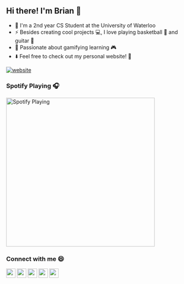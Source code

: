 ## Hi there! I'm Brian 👋 
- 🏫 I'm a 2nd year CS Student at the University of Waterloo
- ⚡ Besides creating cool projects 💻, I love playing basketball 🏀 and guitar 🎸
- 🌱 Passionate about gamifying learning 🎮
- ⬇️ Feel free to check out my personal website! 🧍

[![website](https://img.shields.io/website?down_color=lightgrey&down_message=down&label=briantu.tech&style=for-the-badge&up_color=brightgreen&up_message=up&url=https%3A%2F%2Fbriantu.tech)](https://briantu.tech)

### Spotify Playing 🎧
[<img src="https://github-readme-spotify.vercel.app/api/spotify" alt="Spotify Playing" width="400" />](https://open.spotify.com/user/283bb069d90440dfbe71e70b4ef1d6f7)

### Connect with me 😄
[<img src="https://img.shields.io/badge/LinkedIn-2867B2?style=flat-square&logo=linkedin&labelColor=2867B2" height="25" />](https://www.linkedin.com/in/brianptu/) [<img src="https://img.shields.io/badge/Email-BB001B?style=flat-square&logo=gmail&labelColor=BB001B&logoColor=white" height="25" />](mailto:brianptu2@gmail.com) [<img src="https://img.shields.io/badge/Instagram-dd2a7b?style=flat-square&logo=instagram&labelColor=dd2a7b&logoColor=white" height="25" />](https://www.instagram.com/bptu_/) [<img src="https://img.shields.io/badge/Facebook-4267B2?style=flat-square&logo=facebook&labelColor=4267B2&logoColor=white" height="25" />](https://www.facebook.com/brian.tu.9081) [<img src="https://img.shields.io/badge/Devpost-0d788c?style=flat-square&logo=dev.to&labelColor=0d788c&logoColor=white" height="25" />](https://devpost.com/brianptu)
